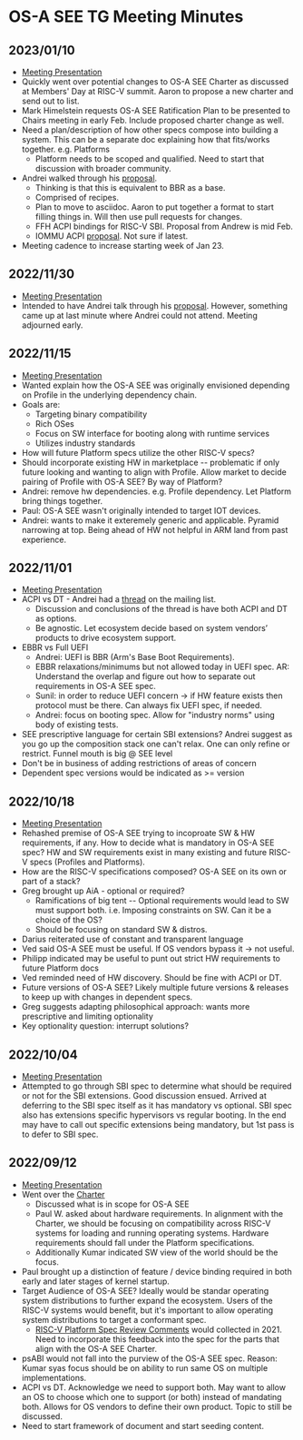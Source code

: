 # OS-A SEE TG Meeting Minutes

## 2023/01/10

- [Meeting Presentation](https://docs.google.com/presentation/d/1RDaw280y-5BX3dE4dmIUBlWI9yQptsSG9NDs2jiLXRw/edit#slide=id.p1)
- Quickly went over potential changes to OS-A SEE Charter as discussed at Members' Day at RISC-V summit. Aaron to propose a new charter and send out to list.
- Mark Himelstein requests OS-A SEE Ratification Plan to be presented to Chairs meeting in early Feb. Include proposed charter change as well.
- Need a plan/description of how other specs compose into building a system. This can be a separate doc explaining how that fits/works together. e.g. Platforms
  - Platform needs to be scoped and qualified. Need to start that discussion with broader community.
- Andrei walked through his [proposal](https://docs.google.com/document/d/1X0TSbheEJjRGWhG2nzUnfIl_QcHWSuvd/edit?rtpof=true).
  - Thinking is that this is equivalent to BBR as a base.
  - Comprised of recipes.
  - Plan to move to asciidoc. Aaron to put together a format to start filling things in. Will then use pull requests for changes.
  - FFH ACPI bindings for RISC-V SBI. Proposal from Andrew is mid Feb.
  - IOMMU ACPI [proposal](https://github.com/vlsunil/riscv-acpi/blob/iommu/rimt.adoc). Not sure if latest.
- Meeting cadence to increase starting week of Jan 23.

## 2022/11/30

- [Meeting Presentation](https://docs.google.com/presentation/d/1nEMoR44drgV89j8fhUyhaaMzQb4yWNMYkuzHyeod8Ak)
- Intended to have Andrei talk through his [proposal](https://docs.google.com/document/d/1X0TSbheEJjRGWhG2nzUnfIl_QcHWSuvd). However, something came up at last minute where Andrei could not attend. Meeting adjourned early.

## 2022/11/15

- [Meeting Presentation](https://docs.google.com/presentation/d/1bEA4mtRICCHNcEng2_9AJ-iV30Q0cCq9xk-xUHX_6MM)
- Wanted explain how the OS-A SEE was originally envisioned depending on Profile in the underlying dependency chain.
- Goals are:
  - Targeting binary compatibility
  - Rich OSes
  - Focus on SW interface for booting along with runtime services
  - Utilizes industry standards
- How will future Platform specs utilize the other RISC-V specs?
- Should incorporate existing HW in marketplace -- problematic if only future looking and wanting to align with Profile. Allow market to decide pairing of Profile with OS-A SEE? By way of Platform?
- Andrei: remove hw dependencies. e.g. Profile dependency. Let Platform bring things together.
- Paul: OS-A SEE wasn't originally intended to target IOT devices.
- Andrei: wants to make it exteremely generic and applicable. Pyramid narrowing at top. Being ahead of HW not helpful in ARM land from past experience.

## 2022/11/01

- [Meeting Presentation](https://docs.google.com/presentation/d/1zrkMhqvDaZbaYSsG1PI8Dsvjxr0K0EwaOFzbmJwv2zM/)
- ACPI vs DT - Andrei had a [thread](https://lists.riscv.org/g/tech-os-a-see/message/131) on the mailing list.
  - Discussion and conclusions of the thread is have both ACPI and DT as options.
  - Be agnostic. Let ecosystem decide based on system vendors’ products to drive ecosystem support.
- EBBR vs Full UEFI
  - Andrei: UEFI is BBR (Arm's Base Boot Requirements).
  - EBBR relaxations/minimums but not allowed today in UEFI spec. AR: Understand the overlap and figure out how to separate out requirements in OS-A SEE spec.
  - Sunil: in order to reduce UEFI concern -> if HW feature exists then protocol must be there. Can always fix UEFI spec, if needed.
  - Andrei: focus on booting spec. Allow for "industry norms" using body of existing tests.
- SEE prescriptive language for certain SBI extensions? Andrei suggest as you go up the composition stack one can't relax. One can only refine or restrict. Funnel mouth is big @ SEE level
- Don't be in business of adding restrictions of areas of concern
- Dependent spec versions would be indicated as >= version


## 2022/10/18

- [Meeting Presentation](https://docs.google.com/presentation/d/1utzR6UG6bAW8MZrgIuj42HVgvl87ll-cUKK0xnXdC1c/)
- Rehashed premise of OS-A SEE trying to incoproate SW & HW requirements, if any. How to decide what is mandatory in OS-A SEE spec? HW and SW requirements exist in many existing and future RISC-V specs (Profiles and Platforms).
- How are the RISC-V specifications composed? OS-A SEE on its own or part of a stack?
- Greg brought up AiA - optional or required?
  - Ramifications of big tent -- Optional requirements would lead to SW must support both. i.e. Imposing constraints on SW. Can it be a choice of the OS?
  - Should be focusing on standard SW & distros.
- Darius reiterated use of constant and transparent language
- Ved said OS-A SEE must be useful. If OS vendors bypass it -> not useful.
- Philipp indicated may be useful to punt out strict HW requirements to future Platform docs
- Ved reminded need of HW discovery. Should be fine with ACPI or DT.
- Future versions of OS-A SEE? Likely multiple future versions & releases to keep up with changes in dependent specs.
- Greg suggests adapting philosophical approach: wants more prescriptive and limiting optionality
- Key optionality question: interrupt solutions?

## 2022/10/04

- [Meeting Presentation](https://docs.google.com/presentation/d/1FPm5COOnTglsqOhWLFhQZD2onDmrxceyZPtIkKpTsqE/)
- Attempted to go through SBI spec to determine what should be required or not for the SBI extensions. Good discussion ensued. Arrived at deferring to the SBI spec itself as it has mandatory vs optional. SBI spec also has extensions specific hypervisors vs regular booting. In the end may have to call out specific extensions being mandatory, but 1st pass is to defer to SBI spec.

##  2022/09/12

- [Meeting Presentation](https://docs.google.com/presentation/d/1uW9OB3ocltpWJj8fYdfMOnNWHIAuTY-yxRH5MUYi6p8/edit)
- Went over the [Charter](https://github.com/riscv-admin/os-a-see/blob/main/CHARTER.md)
  - Discussed what is in scope for OS-A SEE
  - Paul W. asked about hardware requirements. In alignment with the Charter, we should be focusing on compatibility across RISC-V systems for loading and running operating systems.  Hardware requirements should fall under the Platform specifications.
  - Additionally Kumar indicated SW view of the world should be the focus.
- Paul brought up a distinction of feature / device binding required in both early and later stages of kernel startup.
- Target Audience of OS-A SEE? Ideally would be standar operating system distributions to further expand the ecosystem. Users of the RISC-V systems would benefit, but it's important to allow operating system distributions to target a conformant spec.
  - [RISC-V Platform Spec Review Comments](https://docs.google.com/document/d/1PfvLw3f-tPTRjl6Rw614O_RaA62oKeHlTfu7g6KZ4Vs/edit) would collected in 2021. Need to incorporate this feedback into the spec for the parts that align with the OS-A SEE Charter.
- psABI would not fall into the purview of the OS-A SEE spec. Reason: Kumar syas focus should be on ability to run same OS on multiple implementations.
- ACPI vs DT. Acknowledge we need to support both. May want to allow an OS to choose which one to support (or both) instead of mandating both. Allows for OS vendors to define their own product. Topic to still be discussed.
- Need to start framework of document and start seeding content.

